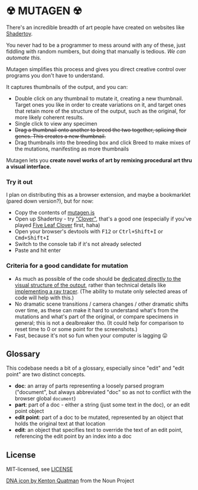 # ☢ MUTAGEN ☢

There's an incredible breadth of art people have created on websites like [Shadertoy](https://www.shadertoy.com/browse).

You never had to be a programmer to mess around with any of these, just fiddling with random numbers, but doing that manually is tedious. *We can automate this.*

Mutagen simplifies this process and gives you direct creative control over programs you don't have to understand.

It captures thumbnails of the output, and you can:

- Double click on any thumbnail to mutate it, creating a new thumbnail. Target ones you like in order to create variations on it, and target ones that retain more of the structure of the output, such as the original, for more likely coherent results.
- Single click to view any specimen
- ~~Drag a thumbnail onto another to breed the two together, splicing their genes. This creates a new thumbnail.~~
- Drag thumbnails into the breeding box and click Breed to make mixes of the mutations, manifesting as more thumbnails

Mutagen lets you **create novel works of art by remixing procedural art thru a visual interface.**

<!-- https://en.wikipedia.org/wiki/Selective_breeding -->

### Try it out

I plan on distributing this as a browser extension, and maybe a bookmarklet (pared down version?), but for now:

- Copy the contents of [mutagen.js](mutagen.js)
- Open up Shadertoy - try ["Clover"](https://www.shadertoy.com/view/XsXGzn), that's a good one (especially if you've played [Five Leaf Clover](https://www.kongregate.com/games/moczan/ultimate-five-leaf-clover) first, haha)
- Open your browser's devtools with <kbd>F12</kbd> or <kbd>Ctrl+Shift+I</kbd> or <kbd>Cmd+Shift+I</kbd>
- Switch to the console tab if it's not already selected
- Paste and hit enter

### Criteria for a good candidate for mutation

- As much as possible of the code should be [dedicated directly to the visual structure of the output](https://www.shadertoy.com/view/XsXGzn), rather than technical details like [implementing a ray tracer](https://www.shadertoy.com/view/lsX3DH). (The ability to mutate only selected areas of code will help with this.)
- No dramatic scene transitions / camera changes / other dramatic shifts over time, as these can make it hard to understand what's from the mutations and what's part of the original, or compare specimens in general; this is not a dealbreaker tho. (It could help for comparison to reset time to 0 or some point for the screenshots.)
- Fast, because it's not so fun when your computer is lagging 😛

## Glossary

This codebase needs a bit of a glossary, especially since "edit" and "edit point" are two distinct concepts.

- **doc**: an array of parts representing a loosely parsed program ("document", but always abbreviated "doc" so as not to conflict with the browser global `document`)
- **part**: part of a doc - either a string (just some text in the doc), or an edit point object
- **edit point**: part of a doc to be mutated, represented by an object that holds the original text at that location
- **edit**: an object that specifies text to override the text of an edit point, referencing the edit point by an index into a doc

## License

MIT-licensed, see [LICENSE](LICENSE)

[DNA icon by Kenton Quatman](https://thenounproject.com/term/dna/12357/) from the Noun Project

